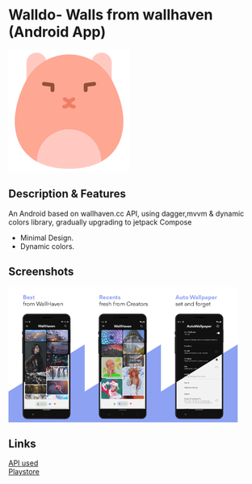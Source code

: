 # Walldo- Walls from wallhaven (Android App)<br />
![App Logo](https://github.com/wekomodo/walldo/blob/master/images/app_icon.png "Icon")

## Description & Features
An Android based on wallhaven.cc API, using dagger,mvvm & dynamic colors library, gradually upgrading to jetpack Compose
* Minimal Design.
* Dynamic colors.

## Screenshots
<div style="display:flex;">
<img alt="App image" src="images/walldo1.jpg" width="30%">
<img alt="App image" src="images/walldo2.jpg" width="30%">
<img alt="App image" src="images/walldo3.jpg" width="30%">
</div>

## Links
[API used](https://wallhaven.cc/help/api)     <br />
[Playstore](https://play.google.com/store/apps/details?id=com.enigmaticdevs.wallhaven)
